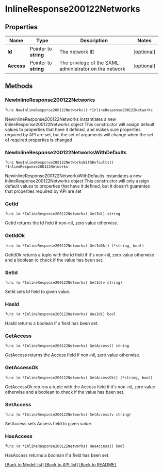 # InlineResponse200122Networks

## Properties

Name | Type | Description | Notes
------------ | ------------- | ------------- | -------------
**Id** | Pointer to **string** | The network ID | [optional] 
**Access** | Pointer to **string** | The privilege of the SAML administrator on the network | [optional] 

## Methods

### NewInlineResponse200122Networks

`func NewInlineResponse200122Networks() *InlineResponse200122Networks`

NewInlineResponse200122Networks instantiates a new InlineResponse200122Networks object
This constructor will assign default values to properties that have it defined,
and makes sure properties required by API are set, but the set of arguments
will change when the set of required properties is changed

### NewInlineResponse200122NetworksWithDefaults

`func NewInlineResponse200122NetworksWithDefaults() *InlineResponse200122Networks`

NewInlineResponse200122NetworksWithDefaults instantiates a new InlineResponse200122Networks object
This constructor will only assign default values to properties that have it defined,
but it doesn't guarantee that properties required by API are set

### GetId

`func (o *InlineResponse200122Networks) GetId() string`

GetId returns the Id field if non-nil, zero value otherwise.

### GetIdOk

`func (o *InlineResponse200122Networks) GetIdOk() (*string, bool)`

GetIdOk returns a tuple with the Id field if it's non-nil, zero value otherwise
and a boolean to check if the value has been set.

### SetId

`func (o *InlineResponse200122Networks) SetId(v string)`

SetId sets Id field to given value.

### HasId

`func (o *InlineResponse200122Networks) HasId() bool`

HasId returns a boolean if a field has been set.

### GetAccess

`func (o *InlineResponse200122Networks) GetAccess() string`

GetAccess returns the Access field if non-nil, zero value otherwise.

### GetAccessOk

`func (o *InlineResponse200122Networks) GetAccessOk() (*string, bool)`

GetAccessOk returns a tuple with the Access field if it's non-nil, zero value otherwise
and a boolean to check if the value has been set.

### SetAccess

`func (o *InlineResponse200122Networks) SetAccess(v string)`

SetAccess sets Access field to given value.

### HasAccess

`func (o *InlineResponse200122Networks) HasAccess() bool`

HasAccess returns a boolean if a field has been set.


[[Back to Model list]](../README.md#documentation-for-models) [[Back to API list]](../README.md#documentation-for-api-endpoints) [[Back to README]](../README.md)


